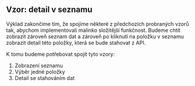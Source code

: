 ## Vzor: detail v seznamu

Výklad zakončíme tím, že spojíme některé z předchozích probraných vzorů tak, abychom implementovali malinko složitější funkčnost. Budeme chtít zobrazit zároveň seznam dat a zároveň po kliknutí na položku v seznamu zobrazit detail této položky, která se bude stahovat z API.

K tomu budeme potřebovat spojit tyto vzory:

1. Zobrazení seznamu
1. Výběr jedné položky
1. Detail se stahováním dat
